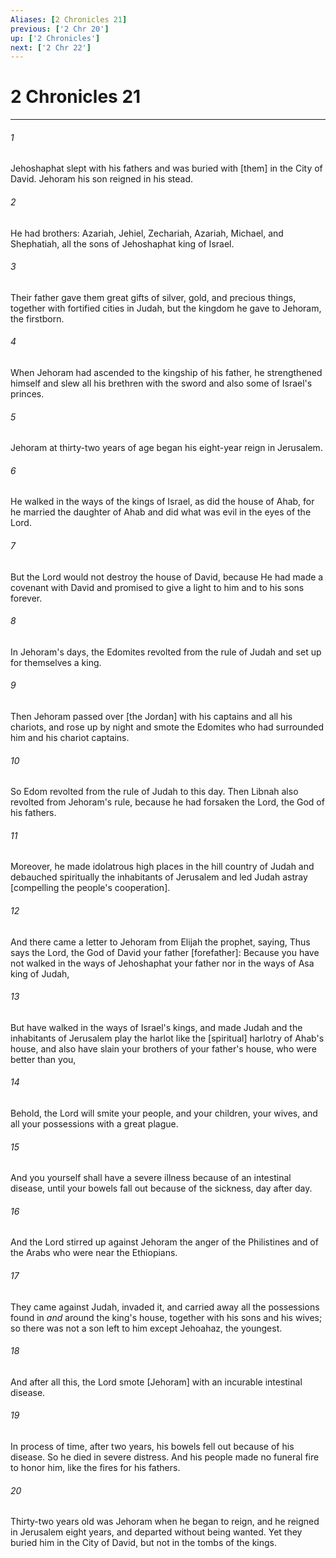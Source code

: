 ```yaml
---
Aliases: [2 Chronicles 21]
previous: ['2 Chr 20']
up: ['2 Chronicles']
next: ['2 Chr 22']
---
```

# 2 Chronicles 21

***














###### 1 






Jehoshaphat slept with his fathers and was buried with [them] in the City of David. Jehoram his son reigned in his stead. 













###### 2 






He had brothers: Azariah, Jehiel, Zechariah, Azariah, Michael, and Shephatiah, all the sons of Jehoshaphat king of Israel. 













###### 3 






Their father gave them great gifts of silver, gold, and precious things, together with fortified cities in Judah, but the kingdom he gave to Jehoram, the firstborn. 













###### 4 






When Jehoram had ascended to the kingship of his father, he strengthened himself and slew all his brethren with the sword and also some of Israel's princes. 













###### 5 






Jehoram at thirty-two years of age began his eight-year reign in Jerusalem. 













###### 6 






He walked in the ways of the kings of Israel, as did the house of Ahab, for he married the daughter of Ahab and did what was evil in the eyes of the Lord. 













###### 7 






But the Lord would not destroy the house of David, because He had made a covenant with David and promised to give a light to him and to his sons forever. 













###### 8 






In Jehoram's days, the Edomites revolted from the rule of Judah and set up for themselves a king. 













###### 9 






Then Jehoram passed over [the Jordan] with his captains and all his chariots, and rose up by night and smote the Edomites who had surrounded him and his chariot captains. 













###### 10 






So Edom revolted from the rule of Judah to this day. Then Libnah also revolted from Jehoram's rule, because he had forsaken the Lord, the God of his fathers. 













###### 11 






Moreover, he made idolatrous high places in the hill country of Judah and debauched spiritually the inhabitants of Jerusalem and led Judah astray [compelling the people's cooperation]. 













###### 12 






And there came a letter to Jehoram from Elijah the prophet, saying, Thus says the Lord, the God of David your father [forefather]: Because you have not walked in the ways of Jehoshaphat your father nor in the ways of Asa king of Judah, 













###### 13 






But have walked in the ways of Israel's kings, and made Judah and the inhabitants of Jerusalem play the harlot like the [spiritual] harlotry of Ahab's house, and also have slain your brothers of your father's house, who were better than you, 













###### 14 






Behold, the Lord will smite your people, and your children, your wives, and all your possessions with a great plague. 













###### 15 






And you yourself shall have a severe illness because of an intestinal disease, until your bowels fall out because of the sickness, day after day. 













###### 16 






And the Lord stirred up against Jehoram the anger of the Philistines and of the Arabs who were near the Ethiopians. 













###### 17 






They came against Judah, invaded it, and carried away all the possessions found in _and_ around the king's house, together with his sons and his wives; so there was not a son left to him except Jehoahaz, the youngest. 













###### 18 






And after all this, the Lord smote [Jehoram] with an incurable intestinal disease. 













###### 19 






In process of time, after two years, his bowels fell out because of his disease. So he died in severe distress. And his people made no funeral fire to honor him, like the fires for his fathers. 













###### 20 






Thirty-two years old was Jehoram when he began to reign, and he reigned in Jerusalem eight years, and departed without being wanted. Yet they buried him in the City of David, but not in the tombs of the kings.
